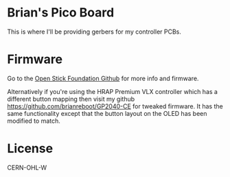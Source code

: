 # Brian's Pico Board
This is where I'll be providing gerbers for my controller PCBs.

# Firmware
Go to the [Open Stick Foundation Github](https://github.com/OpenStickFoundation/GP2040-CE) for more info and firmware. <br />

Alternatively if you're using the HRAP Premium VLX controller which has a different button mapping then visit my github <https://github.com/brianreboot/GP2040-CE> for tweaked firmware. It has the same functionality except that the button layout on the OLED has been modified to match.

# License
CERN-OHL-W
